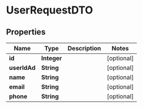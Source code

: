 # UserRequestDTO

## Properties
Name | Type | Description | Notes
------------ | ------------- | ------------- | -------------
**id** | **Integer** |  |  [optional]
**userIdAd** | **String** |  |  [optional]
**name** | **String** |  |  [optional]
**email** | **String** |  |  [optional]
**phone** | **String** |  |  [optional]
